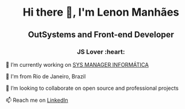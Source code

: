 <h1 align="center">Hi there 👋, I'm Lenon Manhães</h1>
<h2 align="center">OutSystems and Front-end Developer</h2>
<h3 align="center">JS Lover :heart:</h3>
<!--
**lenonlmsv/lenonlmsv** is a ✨ _special_ ✨ repository because its `README.md` (this file) appears on your GitHub profile.
-->

🔭 I’m currently working on [SYS MANAGER INFORMÁTICA](https://www.linkedin.com/company/sys-manager-inform%C3%A1tica/)

🌱 I'm from Rio de Janeiro, Brazil

:facepunch: I’m looking to collaborate on open source and professional projects

📫 Reach me on [LinkedIn](https://www.linkedin.com/in/lenonmanhaes)
